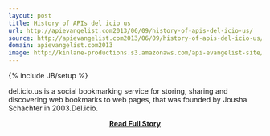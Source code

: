 ```yaml
---
layout: post
title: History of APIs del icio us
url: http://apievangelist.com2013/06/09/history-of-apis-del-icio-us/
source: http://apievangelist.com2013/06/09/history-of-apis-del-icio-us/
domain: apievangelist.com2013
image: http://kinlane-productions.s3.amazonaws.com/api-evangelist-site/blog/delicious-logo.jpg
---
```

{% include JB/setup %}<p>del.icio.us is a social bookmarking service for storing, sharing and discovering web bookmarks to web pages, that was founded by Jousha Schachter in 2003.Del.icio.</p>
<center><p><a href="http://apievangelist.com2013/06/09/history-of-apis-del-icio-us/" style='padding:25px; font-sze:18px; font-weight: bold;'>Read Full Story</a></p></center>
